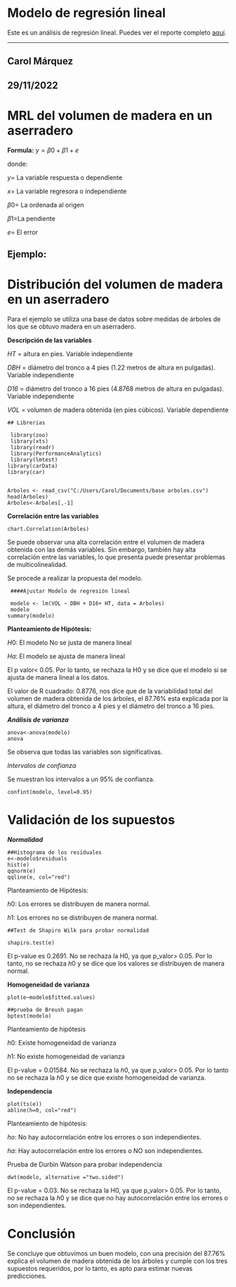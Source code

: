 #  Modelo de regresión lineal 

Este es un análisis de regresión lineal. Puedes ver el reporte completo [aquí](https://rpubs.com/carol_marquez/modeloderegresionlineal).

---
 ## **Carol Márquez**
 
 29/11/2022
---

# MRL del volumen de madera en un aserradero

**Formula:** $y= \beta 0+ \beta 1+ e$

donde:

$y=$ La variable respuesta o dependiente

$x=$ La variable regresora o independiente

$\beta 0 =$ La ordenada al origen

$\beta 1 =$La pendiente

$e =$ El error

## Ejemplo:

# Distribución del volumen de madera en un aserradero

Para el ejemplo se utiliza una base de datos sobre medidas de árboles de los que se obtuvo madera en un aserradero.

**Descripción de las variables**

*HT* = altura en pies. Variable independiente

*DBH* = diámetro del tronco a 4 pies (1.22 metros de altura en pulgadas). Variable independiente

*D16* = diámetro del tronco a 16 pies (4.8768 metros de altura en pulgadas). Variable independiente

*VOL* = volumen de madera obtenida (en pies cúbicos). Variable dependiente

```{r}
## Librerias 
 
 library(zoo)
 library(xts)
 library(readr)
 library(PerformanceAnalytics)
 library(lmtest)
library(carData)
library(car)
```

```{r}

Arboles <- read_csv("C:/Users/Carol/Documents/base arboles.csv")
head(Arboles)
Arboles<-Arboles[,-1]
```

**Correlación entre las variables**

```{r}
chart.Correlation(Arboles)
```

Se puede observar una alta correlación entre el volumen de madera obtenida con las demás variables. Sin embargo, también hay alta correlación entre las variables, lo que presenta puede presentar problemas de multicolinealidad.

Se procede a realizar la propuesta del modelo.

```{r}
 ####Ajustar Modelo de regresión lineal
 
 modelo <- lm(VOL ~ DBH + D16+ HT, data = Arboles)
 modelo
summary(modelo) 
```

**Planteamiento de Hipótesis:**

$H0$: El modelo No se justa de manera lineal

$Ha$: El modelo se ajusta de manera lineal

El p valor\< 0.05. Por lo tanto, se rechaza la H0 y se dice que el modelo si se ajusta de manera líneal a los datos.

El valor de R cuadrado: 0.8776, nos dice que de la variabilidad total del volumen de madera obtenida de los árboles, el 87.76% esta explicada por la altura, el diámetro del tronco a 4 pies y el diámetro del tronco a 16 pies.

***Análisis de varianza***

```{r}
anova<-anova(modelo)
anova
```

Se observa que todas las variables son significativas.

*Intervalos de confianza*

Se muestran los intervalos a un 95% de confianza.

```{r}
confint(modelo, level=0.95)
```

# Validación de los supuestos

***Normalidad***

```{r}
##Histograma de los residuales
e<-modelo$residuals
hist(e)
qqnorm(e)
qqline(e, col="red")
```

Planteamiento de Hipótesis:

$h0$: Los errores se distribuyen de manera normal.

$h1$: Los errores no se distribuyen de manera normal.

```{r}
##Test de Shapiro Wilk para probar normalidad

shapiro.test(e)
```

El p-value es 0.2691. No se rechaza la H0, ya que p_valor\> 0.05. Por lo tanto, no se rechaza $h0$ y se dice que los valores se distribuyen de manera normal.

**Homogeneidad de varianza**

```{r}
plot(e~modelo$fitted.values)
```

```{r}
##prueba de Breush pagan
bptest(modelo)
```

Planteamiento de hipótesis

$h0$: Existe homogeneidad de varianza

$h1$: No existe homogeneidad de varianza

El p-value = 0.01584. No se rechaza la $h0$, ya que p_valor\> 0.05. Por lo tanto no se rechaza la $h0$ y se dice que existe homogeneidad de varianza.

**Independencia**

```{r}
plot(ts(e))
abline(h=0, col="red")
```

Planteamiento de hipótesis:

$ho$: No hay autocorrelación entre los errores o son independientes.

$ha$: Hay autocorrelación entre los errores o NO son independientes.

Prueba de Durbin Watson para probar independencia

```{r}
dwt(modelo, alternative ="two.sided")

```

El p-value = 0.03. No se rechaza la H0, ya que p_valor\> 0.05. Por lo tanto, no se rechaza la $h0$ y se dice que no hay autocorrelación entre los errores o son independientes.

# Conclusión

Se concluye que obtuvimos un buen modelo, con una precisión del 87.76% explica el volumen de madera obtenida de los árboles y cumple con los tres supuestos requeridos, por lo tanto, es apto para estimar nuevas predicciones.
